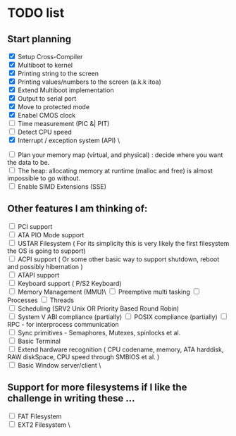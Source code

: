 # TODO list 
## Start planning
<input type="checkbox" checked/> Setup Cross-Compiler \
<input type="checkbox" checked/> Multiboot to kernel \
<input type="checkbox" checked/> Printing string to the screen \
<input type="checkbox" checked/> Printing values/numbers to the screen (a.k.k itoa) \
<input type="checkbox" checked/> Extend Multiboot implementation \
<input type="checkbox" checked/> Output to serial port \
<input type="checkbox" checked/> Move to protected mode \
<input type="checkbox" checked/> Enabel CMOS clock \
<input type="checkbox" /> Time measurement (PIC &| PIT) \
<input type="checkbox" /> Detect CPU speed \
<input type="checkbox" checked/> Interrupt / exception system (API) \

<input type="checkbox" /> Plan your memory map (virtual, and physical) : decide where you want the data to be. \
<input type="checkbox" /> The heap: allocating memory at runtime (malloc and free) is almost impossible to go without. \
<input type="checkbox" /> Enable SIMD Extensions (SSE)

## Other features I am thinking of:
<input type="checkbox" /> PCI support \
<input type="checkbox" /> ATA PIO Mode support \
<input type="checkbox" /> USTAR Filesystem ( For its simplicity this is very likely the first filesystem the OS is going to support) \
<input type="checkbox" /> ACPI support ( Or some other basic way to support shutdown, reboot and possibly hibernation ) \
<input type="checkbox" /> ATAPI support \
<input type="checkbox" /> Keyboard support ( P/S2 Keyboard) \
<input type="checkbox" /> Memory Management (MMU)\ 
<input type="checkbox" /> Preemptive multi tasking 
<input type="checkbox" /> Processes 
<input type="checkbox" /> Threads  
<input type="checkbox" /> Scheduling (SRV2 Unix OR Priority Based Round Robin) \
<input type="checkbox" /> System V ABI compliance (partially)
<input type="checkbox" /> POSIX compliance (partially)
<input type="checkbox" /> RPC - for interprocess communication \
<input type="checkbox" /> Sync primitives  - Semaphores, Mutexes, spinlocks et al. \
<input type="checkbox" /> Basic Terminal \
<input type="checkbox" /> Extend hardware recognition ( CPU codename, memory, ATA harddisk, RAW diskSpace, CPU speed through SMBIOS et al. ) \
<input type="checkbox" /> Basic Window server/client \
## Support for more filesystems if I like the challenge in writing these ...
<input type="checkbox" /> FAT Filesystem \
<input type="checkbox" /> EXT2 Filesystem \
